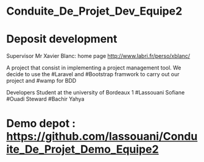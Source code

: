 # Conduite_De_Projet_Dev_Equipe2
# Deposit development


Supervisor Mr Xavier Blanc: home page http://www.labri.fr/perso/xblanc/

A project that consist in implementing a project management tool.
We decide to use the #Laravel and #Bootstrap framwork to carry out our project and #wamp for BDD


Developers
Student at the university of Bordeaux 1
#Lassouani Sofiane
#Ouadi Steward
#Bachir Yahya

# Demo depot : https://github.com/lassouani/Conduite_De_Projet_Demo_Equipe2
